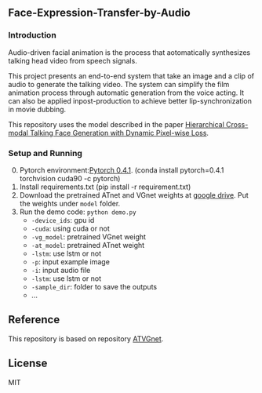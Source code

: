 ## Face-Expression-Transfer-by-Audio



### Introduction

Audio-driven facial animation is the process that aotomatically synthesizes talking head video from speech signals.

This project presents an end-to-end system that take an image and a clip of audio to generate the talking video. 
The system can simplify the film animation process through automatic generation from the voice acting.
It can also be applied inpost-production to achieve better lip-synchronization in movie dubbing.

This repository uses the model described in the paper [Hierarchical Cross-modal Talking Face Generation with Dynamic Pixel-wise Loss](http://www.cs.rochester.edu/u/lchen63/cvpr2019.pdf). 

	
### Setup and Running

0. Pytorch environment:[Pytorch 0.4.1](https://pytorch.org/). (conda install pytorch=0.4.1 torchvision cuda90 -c pytorch)
0. Install requirements.txt (pip install -r requirement.txt)
0. Download the pretrained ATnet and VGnet weights at [google drive](https://drive.google.com/file/d/1m8tduoobl_ytyuEjzUbom__7qh7qAwN5/view?usp=sharing). Put the weights under `model` folder.
0. Run the demo code: `python demo.py`
	- `-device_ids`: gpu id
	- `-cuda`: using cuda or not
	- `-vg_model`: pretrained VGnet weight
	- `-at_model`: pretrained ATnet weight
	- `-lstm`:  use lstm or not
	- `-p`:  input example image
	- `-i`:  input audio file
	- `-lstm`:  use lstm or not
	- `-sample_dir`: folder to save the outputs
	- ...


Reference
----
This repository is based on repository [ATVGnet](https://github.com/lelechen63/ATVGnet).



License
----

MIT
